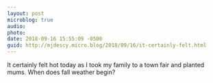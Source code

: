 ```yaml
---
layout: post
microblog: true
audio: 
photo: 
date: 2018-09-16 15:55:09 -0500
guid: http://mjdescy.micro.blog/2018/09/16/it-certainly-felt.html
---
```

It certainly felt hot today as I took my family to a town fair and planted mums. When does fall weather begin?
